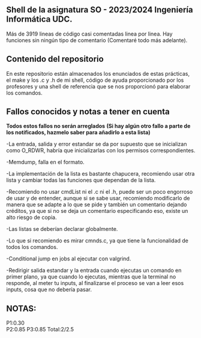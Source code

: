 ## **Shell de la asignatura SO - 2023/2024 Ingeniería Informática UDC.**


Más de 3919 lineas de código casi comentadas linea por linea.
Hay funciones sin ningún tipo de comentario (Comentaré todo más adelante).



## Contenido del repositorio
En este repositorio están almacenados los enunciados de estas prácticas, el make y los .c y .h de mi shell, código de ayuda proporcionado por los profesores y una shell de referencia que se nos proporcionó para elaborar los comandos.






## **Fallos conocidos y notas a tener en cuenta**

**Todos estos fallos no serán arreglados**
**(Si hay algún otro fallo a parte de los notificados, hazmelo saber para añadirlo a esta lista)**

-La entrada, salida y error estandar se da por supuesto que se inicializan como O_RDWR, habría que inicializarlas con los permisos correspondientes.

-Memdump, falla en el formato.

-La implementación de la lista es bastante chapucera, recomiendo usar otra lista y cambiar todas las funciones que dependan de la lista.

-Recomiendo no usar cmdList ni el .c ni el .h, puede ser un poco engorroso de usar y de entender, aunque si se sabe usar, recomiendo modificarlo de manera que se adapte a lo que se pide y también un comentario dejando créditos, ya que si no se deja un comentario especificando eso, existe un alto riesgo de copia.

-Las listas se deberían declarar globalmente.

-Lo que si recomiendo es mirar cmnds.c, ya que tiene la funcionalidad de todos los comandos.

-Conditional jump en jobs al ejecutar con valgrind.

-Redirigir salida estandar y la entrada cuando ejecutas un comando en primer plano, ya que cuando lo ejecutas, mientras que la terminal no responde, al meter tu inputs, al finalizarse el proceso se van a leer esos inputs, cosa que no debería pasar.

## **NOTAS:**
P1:0.30  
P2:0.85
P3:0.85
Total:2/2.5

